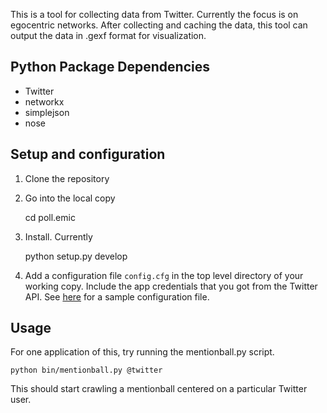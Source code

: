 This is a tool for collecting data from Twitter.  Currently the focus is on egocentric networks.  After collecting and caching the data, this tool can output the data in .gexf format for visualization.

## Python Package Dependencies

* Twitter
* networkx
* simplejson
* nose

## Setup and configuration

1. Clone the repository
2. Go into the local copy

    cd poll.emic

3. Install. Currently 

    python setup.py develop

4. Add a configuration file `config.cfg` in the top level directory of your working copy.  Include the app credentials that you got from the Twitter API.  See [here](https://github.com/sbenthall/poll.emic/wiki/Sample-Configuration-File) for a sample configuration file.


## Usage

For one application of this, try running the mentionball.py script.

    python bin/mentionball.py @twitter

This should start crawling a mentionball centered on a particular Twitter user.
